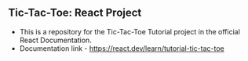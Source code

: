 ## Tic-Tac-Toe: React Project
- This is a repository for the Tic-Tac-Toe Tutorial project in the official React Documentation.
- Documentation link - https://react.dev/learn/tutorial-tic-tac-toe